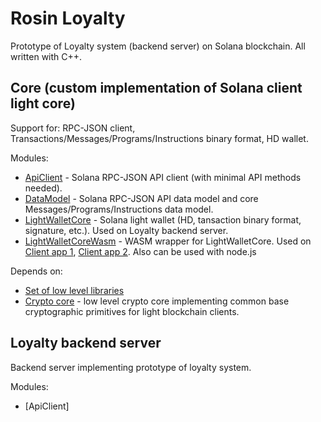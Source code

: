 # Rosin Loyalty

Prototype of Loyalty system (backend server) on Solana blockchain. All written with C++.

## Core (custom implementation of Solana client light core)
Support for: RPC-JSON client, Transactions/Messages/Programs/Instructions binary format, HD wallet.

Modules:
- [ApiClient](Core/ApiClient) - Solana RPC-JSON API client (with minimal API methods needed).
- [DataModel](Core/DataModel) - Solana RPC-JSON API data model and core Messages/Programs/Instructions data model.
- [LightWalletCore](Core/LightWalletCore) - Solana light wallet (HD, tansaction binary format, signature, etc.). Used on Loyalty backend server.
- [LightWalletCoreWasm](Core/LightWalletCoreWasm) - WASM wrapper for LightWalletCore. Used on [Client app 1](https://github.com/uno-labs-solana-hackathon/customer-app), [Client app 2](https://github.com/uno-labs-solana-hackathon/customer-mobile-app). Also can be used with node.js

Depends on: 
- [Set of low level libraries](https://github.com/ITBear?tab=repositories)
- [Crypto core](https://github.com/ITBear/GpCryptoCore) - low level crypto core implementing common base cryptographic primitives for light blockchain clients.

## Loyalty backend server
Backend server implementing prototype of loyalty system.

Modules:
- [ApiClient]
